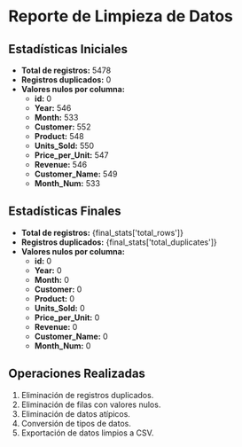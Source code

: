 
# Reporte de Limpieza de Datos

## Estadísticas Iniciales
- **Total de registros:** 5478
- **Registros duplicados:** 0
- **Valores nulos por columna:**
  - **id:** 0
  - **Year:** 546
  - **Month:** 533
  - **Customer:** 552
  - **Product:** 548
  - **Units_Sold:** 550
  - **Price_per_Unit:** 547
  - **Revenue:** 546
  - **Customer_Name:** 549
  - **Month_Num:** 533

## Estadísticas Finales
- **Total de registros:** {final_stats['total_rows']}
- **Registros duplicados:** {final_stats['total_duplicates']}
- **Valores nulos por columna:**
  - **id:** 0
  - **Year:** 0
  - **Month:** 0
  - **Customer:** 0
  - **Product:** 0
  - **Units_Sold:** 0
  - **Price_per_Unit:** 0
  - **Revenue:** 0
  - **Customer_Name:** 0
  - **Month_Num:** 0

## Operaciones Realizadas
1. Eliminación de registros duplicados.
2. Eliminación de filas con valores nulos.
3. Eliminación de datos atípicos.
4. Conversión de tipos de datos.
5. Exportación de datos limpios a CSV.
